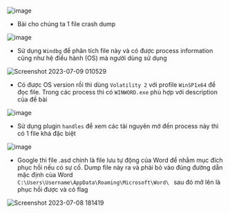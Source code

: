 ![image](https://github.com/M1nh-Duk/Writeups/assets/100038173/c3545b2b-ceb3-4cce-bfe9-88e22af6dca3)

- Bài cho chúng ta 1 file crash dump
  
![image](https://github.com/M1nh-Duk/Writeups/assets/100038173/bef28eb4-38b0-4221-8759-10478e622327)
- Sử dụng <code>Windbg</code> để phân tích file này và có được process information cũng như hệ điều hành (OS) mà người dùng sử dụng
  
![Screenshot 2023-07-09 010529](https://github.com/M1nh-Duk/Writeups/assets/100038173/e959330c-06a9-45ad-8de2-b0368cef04ad)

- Có được OS version rồi thì dùng <code>Volatility 2</code> với profile <code>WinSP1x64</code> để đọc file. Trong các process thì có <code>WINWORD.exe</code> phù hợp với description của đề bài
  
![image](https://github.com/M1nh-Duk/Writeups/assets/100038173/b99fa3d4-1c24-4940-a67f-a5688215f8c1)

- Sử dụng plugin <code>handles</code> để xem các tài nguyên mở đến process này thì có 1 file khá đặc biệt

![image](https://github.com/M1nh-Duk/Writeups/assets/100038173/df09c184-4734-458b-80f0-e0ab2114f29c)

- Google thì file .asd chính là file lưu tự động của Word để nhằm mục đích phục hồi nếu có sự cố. Dump file này ra và phải bỏ vào đúng đường dẫn mặc định của Word
<code>C:\Users\Username\AppData\Roaming\Microsoft\Word\ </code> sau đó mở lên là phục hồi được và có flag
  
![Screenshot 2023-07-08 181419](https://github.com/M1nh-Duk/Writeups/assets/100038173/4444be2e-d34b-4c17-8546-890d787e0f62)
